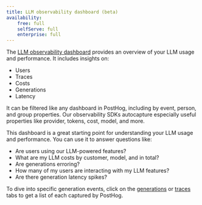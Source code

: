 ```yaml
---
title: LLM observability dashboard (beta)
availability:
    free: full
    selfServe: full
    enterprise: full
---
```


The [LLM observability dashboard](https://us.posthog.com/llm-observability) provides an overview of your LLM usage and performance. It includes insights on:

- Users
- Traces
- Costs
- Generations
- Latency

<ProductScreenshot
    imageLight="https://res.cloudinary.com/dmukukwp6/image/upload/Clean_Shot_2025_01_15_at_08_31_29_4e1702243d.png"
    imageDark="https://res.cloudinary.com/dmukukwp6/image/upload/Clean_Shot_2025_01_15_at_08_31_11_66aa4e13b7.png"
    alt="LLM observability dashboard"
    classes="rounded"
/>

It can be filtered like any dashboard in PostHog, including by event, person, and group properties. Our observability SDKs autocapture especially useful properties like provider, tokens, cost, model, and more.

This dashboard is a great starting point for understanding your LLM usage and performance. You can use it to answer questions like:

- Are users using our LLM-powered features?
- What are my LLM costs by customer, model, and in total?
- Are generations erroring?
- How many of my users are interacting with my LLM features?
- Are there generation latency spikes?

To dive into specific generation events, click on the [generations](https://us.posthog.com/llm-observability/generations) or [traces](https://us.posthog.com/llm-observability/traces) tabs to get a list of each captured by PostHog.
